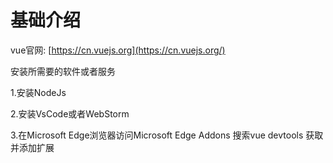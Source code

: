 <h1>基础介绍</h1>

vue官网: [https://cn.vuejs.org](https://cn.vuejs.org/)
<p>安装所需要的软件或者服务</p>
<p>1.安装NodeJs</p>
<p>2.安装VsCode或者WebStorm</p>
<p>3.在Microsoft Edge浏览器访问Microsoft Edge Addons 搜索vue devtools 获取并添加扩展</p>